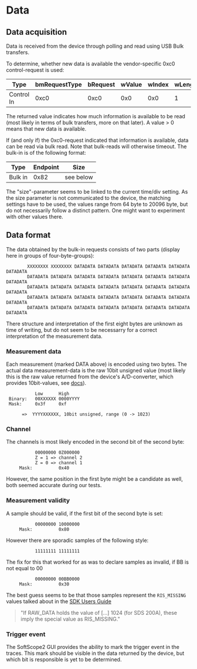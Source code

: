 # Data

## Data acquisition
Data is received from the device through polling and read using USB Bulk transfers.

To determine, whether new data is available the vendor-specific 0xc0 control-request is used:

| Type       | bmRequestType | bRequest | wValue | wIndex | wLength |
|------------|---------------|----------|--------|--------|---------|
| Control In | 0xc0          | 0xc0     | 0x0    | 0x0    |       1 |

The returned value indicates how much information is available to be read (most likely in terms of bulk transfers, more on that later). A value > 0 means that new data is available.

If (and only if) the 0xc0-request indicated that information is available, data can be read via bulk read. Note that bulk-reads will otherwise timeout. The bulk-in is of the following format:

| Type    | Endpoint | Size      |
|---------|----------|-----------|
| Bulk in | 0x82     | see below |

The "size"-parameter seems to be linked to the current time/div setting. As the size parameter is not communicated to the device, the matching settings have to be used, the values range from 64 byte to 20096 byte, but do not necessarily follow a distinct pattern. One might want to experiment with other values there.

## Data format

The data obtained by the bulk-in requests consists of two parts (display here in groups of four-byte-groups):

```
		XXXXXXXX XXXXXXXX DATADATA DATADATA DATADATA DATADATA DATADATA DATADATA
		DATADATA DATADATA DATADATA DATADATA DATADATA DATADATA DATADATA DATADATA
		DATADATA DATADATA DATADATA DATADATA DATADATA DATADATA DATADATA DATADATA
		DATADATA DATADATA DATADATA DATADATA DATADATA DATADATA DATADATA DATADATA
		DATADATA DATADATA DATADATA DATADATA DATADATA DATADATA DATADATA DATADATA
```
There structure and interpretation of the first eight bytes are unknown as time of writing, but do not seem to be necessarry for a correct interpretation of the measurement data.

### Measurement data
Each measurement (marked DATA above) is encoded using two bytes.
The actual data measurement-data is the raw 10bit unsigned value (most likely this is the raw value returned from the device's A/D-converter, which provides 10bit-values, see [docs](./resources.md)).

```
		   Low      High
 Binary:   00XXXXXX 0000YYYY
 Mask:     0x3f     0xf

      =>  YYYYXXXXXX, 10bit unsigned, range (0 -> 1023)
```

### Channel
The channels is most likely encoded in the second bit of the second byte:
```
		   00000000 0Z000000
		   Z = 1 => channel 2
		   Z = 0 => channel 1
	 Mask:          0x40
```
However, the same position in the first byte might be a candidate as well, both seemed accurate during our tests.

### Measurement validity

A sample should be valid, if the first bit of the second byte is set:
```
		   00000000 10000000
	 Mask:          0x80
```

However there are sporadic samples of the following style:
```
		   11111111 11111111
```

The fix for this that worked for as was to declare samples as invalid, if BB is not equal to 00
```
		   00000000 00BB0000
	 Mask:          0x30
```
The best guess seems to be that those samples represent the `RIS_MISSING` values talked about in the [SDK Users Guide](http://www.softdsp.com/BIBoard/list.php?id=eng_download)
> "If RAW_DATA holds the value of [...] 1024 (for SDS 200A), these imply the special value as RIS_MISSING."

### Trigger event
The SoftScope2 GUI provides the ability to mark the trigger event in the traces. This mark should be visible in the data returned by the device, but which bit is responsible is yet to be determined.
